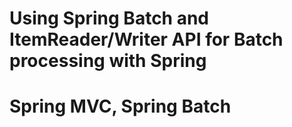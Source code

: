 # Using Spring Batch and ItemReader/Writer API for Batch processing with Spring
# Spring MVC, Spring Batch
